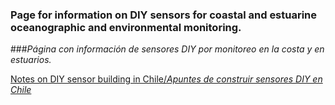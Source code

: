 ### Page for information on DIY sensors for coastal and estuarine oceanographic and environmental monitoring. 
###_Página con información de sensores DIY por monitoreo en la costa y en estuarios._

[Notes on DIY sensor building in Chile/_Apuntes de construir sensores DIY en Chile_](https://github.com/mewilliams/sensor_diy/blob/master/notes_sensors_chile.md)

